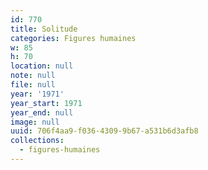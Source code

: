 ```yaml
---
id: 770
title: Solitude
categories: Figures humaines
w: 85
h: 70
location: null
note: null
file: null
year: '1971'
year_start: 1971
year_end: null
image: null
uuid: 706f4aa9-f036-4309-9b67-a531b6d3afb8
collections:
  - figures-humaines
---
```


